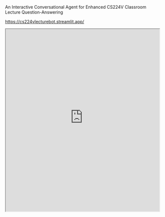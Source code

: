 An Interactive Conversational Agent for Enhanced CS224V Classroom Lecture Question-Answering 

https://cs224vlecturebot.streamlit.app/

<iframe src="https://cs224vlecturebot.streamlit.app/" width="100%" height="600px"></iframe>
